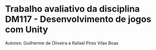 # Trabalho avaliativo da disciplina DM117 - Desenvolvimento de jogos com Unity

Autores: Guilherme de Oliveira e Rafael Pires Vilas Boas
